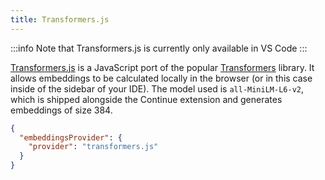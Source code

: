 ```yaml
---
title: Transformers.js
---
```


:::info
Note that Transformers.js is currently only available in VS Code
:::

[Transformers.js](https://huggingface.co/docs/transformers.js/index) is a JavaScript port of the popular [Transformers](https://huggingface.co/transformers/) library. It allows embeddings to be calculated locally in the browser (or in this case inside of the sidebar of your IDE). The model used is `all-MiniLM-L6-v2`, which is shipped alongside the Continue extension and generates embeddings of size 384.

```json title="config.json"
{
  "embeddingsProvider": {
    "provider": "transformers.js"
  }
}
```
